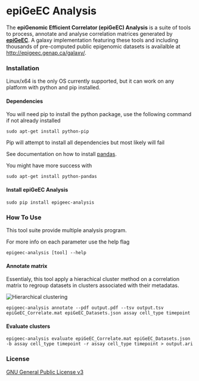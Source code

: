 # epiGeEC Analysis #

The **epiGenomic Efficient Correlator (epiGeEC) Analysis** is a suite of tools to process, annotate and analyse correlation matrices generated by [**epiGeEC**](https://bitbucket.org/labjacquespe/epigeec/src/master/). A galaxy implementation featuring these tools and including thousands of pre-computed public epigenomic datasets is availalble at <http://epigeec.genap.ca/galaxy/>.

### Installation

Linux/x64 is the only OS currently supported, but it can work on any platform with python and pip installed.

#### Dependencies

You will need pip to install the python package, use the following command if not already installed

	sudo apt-get install python-pip

Pip will attempt to install all dependencies but most likely will fail

See documentation on how to install [pandas](https://github.com/svaksha/PyData-Workshop-Sprint/wiki/linux-install-pandas).

You might have more success with

	sudo apt-get install python-pandas

#### Install epiGeEC Analysis

    sudo pip install epigeec-analysis

### How To Use

This tool suite provide multiple analysis program.

For more info on each parameter use the help flag

	epigeec-analysis [tool] --help

#### Annotate matrix

Essentialy, this tool apply a hierachical cluster method on a correlation matrix to
regroup datasets in clusters associated with their metadatas.

![Hierarchical clustering](images/img5.jpg)



    epigeec-analysis annotate --pdf output.pdf --tsv output.tsv epiGeEC_Correlate.mat epiGeEC_Datasets.json assay cell_type timepoint

#### Evaluate clusters

    epigeec-analysis evaluate epiGeEC_Correlate.mat epiGeEC_Datasets.json -b assay cell_type timepoint -r assay cell_type timepoint > output.ari

### License

[GNU General Public License v3](LICENSE)